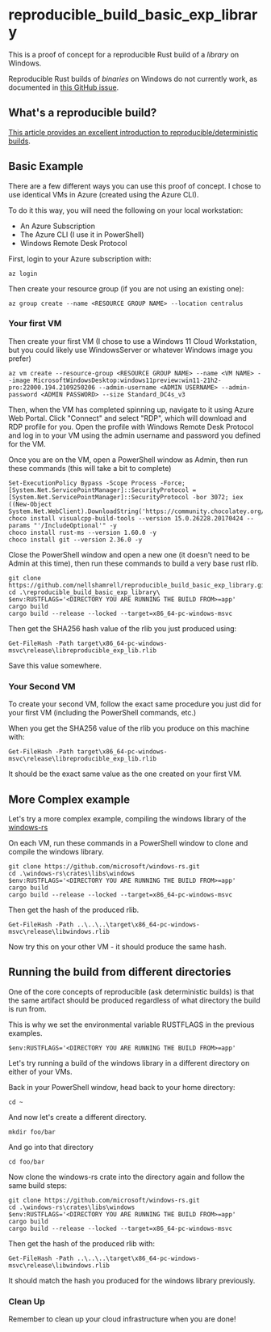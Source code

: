 # reproducible_build_basic_exp_library

This is a proof of concept for a reproducible Rust build of a _library_ on Windows.

Reproducible Rust builds of _binaries_ on Windows do not currently work, as documented in [this GitHub issue](https://github.com/rust-lang/rust/issues/88982).

## What's a reproducible build?

[This article provides an excellent introduction to reproducible/deterministic builds](https://blog.conan.io/2019/09/02/Deterministic-builds-with-C-C++.html).

## Basic Example

There are a few different ways you can use this proof of concept. I chose to use identical VMs in Azure (created using the Azure CLI).

To do it this way, you will need the following on your local workstation:
* An Azure Subscription
* The Azure CLI (I use it in PowerShell)
* Windows Remote Desk Protocol

First, login to your Azure subscription with:

```
az login
```

Then create your resource group (if you are not using an existing one):

```
az group create --name <RESOURCE GROUP NAME> --location centralus
```

### Your first VM

Then create your first VM (I chose to use a Windows 11 Cloud Workstation, but you could likely use WindowsServer or whatever Windows image you prefer)

```
az vm create --resource-group <RESOURCE GROUP NAME> --name <VM NAME> --image MicrosoftWindowsDesktop:windows11preview:win11-21h2-pro:22000.194.2109250206 --admin-username <ADMIN USERNAME> --admin-password <ADMIN PASSWORD> --size Standard_DC4s_v3 
```

Then, when the VM has completed spinning up, navigate to it using Azure Web Portal. Click "Connect" and select "RDP", which will download and RDP profile for you. Open the profile with Windows Remote Desk Protocol and log in to your VM using the admin username and password you defined for the VM.

Once you are on the VM, open a PowerShell window as Admin, then run these commands (this will take a bit to complete)

```
Set-ExecutionPolicy Bypass -Scope Process -Force; [System.Net.ServicePointManager]::SecurityProtocol = [System.Net.ServicePointManager]::SecurityProtocol -bor 3072; iex ((New-Object System.Net.WebClient).DownloadString('https://community.chocolatey.org/install.ps1'))
choco install visualcpp-build-tools --version 15.0.26228.20170424 --params "'/IncludeOptional'" -y
choco install rust-ms --version 1.60.0 -y
choco install git --version 2.36.0 -y
```

Close the PowerShell window and open a new one (it doesn't need to be Admin at this time), then run these commands to build a very base rust rlib.

```
git clone https://github.com/nellshamrell/reproducible_build_basic_exp_library.git
cd .\reproducible_build_basic_exp_library\
$env:RUSTFLAGS='<DIRECTORY YOU ARE RUNNING THE BUILD FROM>=app'
cargo build
cargo build --release --locked --target=x86_64-pc-windows-msvc
```

Then get the SHA256 hash value of the rlib you just produced using:

```
Get-FileHash -Path target\x86_64-pc-windows-msvc\release\libreproducible_exp_lib.rlib
```

Save this value somewhere.

### Your Second VM

To create your second VM, follow the exact same procedure you just did for your first VM (including the PowerShell commands, etc.)

When you get the SHA256 value of the rlib you produce on this machine with:

```
Get-FileHash -Path target\x86_64-pc-windows-msvc\release\libreproducible_exp_lib.rlib
```

It should be the exact same value as the one created on your first VM.

## More Complex example

Let's try a more complex example, compiling the windows library of the [windows-rs](https://github.com/microsoft/windows-rs.git)

On each VM, run these commands in a PowerShell window to clone and compile the windows library.

```
git clone https://github.com/microsoft/windows-rs.git
cd .\windows-rs\crates\libs\windows
$env:RUSTFLAGS='<DIRECTORY YOU ARE RUNNING THE BUILD FROM>=app'
cargo build
cargo build --release --locked --target=x86_64-pc-windows-msvc
```

Then get the hash of the produced rlib.

```
Get-FileHash -Path ..\..\..\target\x86_64-pc-windows-msvc\release\libwindows.rlib
```

Now try this on your other VM - it should produce the same hash.

## Running the build from different directories

One of the core concepts of reproducible (ask deterministic builds) is that the same artifact should be produced regardless of what directory the build is run from.

This is why we set the environmental variable RUSTFLAGS in the previous examples.

```
$env:RUSTFLAGS='<DIRECTORY YOU ARE RUNNING THE BUILD FROM>=app'
```

Let's try running a build of the windows library in a different directory on either of your VMs.

Back in your PowerShell window, head back to your home directory:

```
cd ~
```

And now let's create a different directory.

```
mkdir foo/bar
```

And go into that directory

```
cd foo/bar
```

Now clone the windows-rs crate into the directory again and follow the same build steps:

```
git clone https://github.com/microsoft/windows-rs.git
cd .\windows-rs\crates\libs\windows
$env:RUSTFLAGS='<DIRECTORY YOU ARE RUNNING THE BUILD FROM>=app'
cargo build
cargo build --release --locked --target=x86_64-pc-windows-msvc
```

Then get the hash of the produced rlib with:

```
Get-FileHash -Path ..\..\..\target\x86_64-pc-windows-msvc\release\libwindows.rlib
```

It should match the hash you produced for the windows library previously.

### Clean Up

Remember to clean up your cloud infrastructure when you are done!
